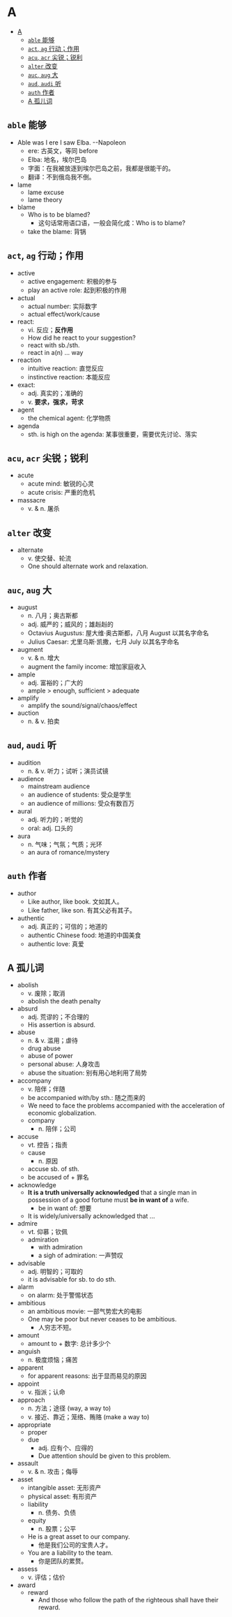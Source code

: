 # A

- [A](#a)
  - [`able` 能够](#able-能够)
  - [`act`, `ag` 行动；作用](#act-ag-行动作用)
  - [`acu`, `acr` 尖锐；锐利](#acu-acr-尖锐锐利)
  - [`alter` 改变](#alter-改变)
  - [`auc`, `aug` 大](#auc-aug-大)
  - [`aud`, `audi` 听](#aud-audi-听)
  - [`auth` 作者](#auth-作者)
  - [A 孤儿词](#a-孤儿词)

## `able` 能够

- Able was I ere I saw Elba. --Napoleon
  - ere: 古英文，等同 before
  - Elba: 地名，埃尔巴岛
  - 字面：在我被放逐到埃尔巴岛之前，我都是很能干的。
  - 翻译：不到俄岛我不倒。
- lame
  - lame excuse
  - lame theory
- blame
  - Who is to be blamed?
    - 这句话常用语口语，一般会简化成：Who is to blame?
  - take the blame: 背锅

## `act`, `ag` 行动；作用

- active
  - active engagement: 积极的参与
  - play an active role: 起到积极的作用
- actual
  - actual number: 实际数字
  - actual effect/work/cause
- react:
  - vi. 反应；**反作用**
  - How did he react to your suggestion?
  - react with sb./sth.
  - react in a(n) ... way
- reaction
  - intuitive reaction: 直觉反应
  - instinctive reaction: 本能反应
- exact:
  - adj. 真实的；准确的
  - v. **要求，强求，苛求**
- agent
  - the chemical agent: 化学物质
- agenda
  - sth. is high on the agenda: 某事很重要，需要优先讨论、落实

## `acu`, `acr` 尖锐；锐利

- acute
  - acute mind: 敏锐的心灵
  - acute crisis: 严重的危机
- massacre
  - v. & n. 屠杀

## `alter` 改变

- alternate
  - v. 使交替、轮流
  - One should alternate work and relaxation.

## `auc`, `aug` 大

- august
  - n. 八月；奥古斯都
  - adj. 威严的；威风的；雄赳赳的
  - Octavius Augustus: 屋大维·奥古斯都，八月 August 以其名字命名
  - Julius Caesar: 尤里乌斯·凯撒，七月 July 以其名字命名
- augment
  - v. & n. 增大
  - augment the family income: 增加家庭收入
- ample
  - adj. 富裕的；广大的
  - ample > enough, sufficient > adequate
- amplify
  - amplify the sound/signal/chaos/effect
- auction
  - n. & v. 拍卖

## `aud`, `audi` 听

- audition
  - n. & v. 听力；试听；演员试镜
- audience
  - mainstream audience
  - an audience of students: 受众是学生
  - an audience of millions: 受众有数百万
- aural
  - adj. 听力的；听觉的
  - oral: adj. 口头的
- aura
  - n. 气味；气氛；气质；光环
  - an aura of romance/mystery

## `auth` 作者

- author
  - Like author, like book. 文如其人。
  - Like father, like son. 有其父必有其子。
- authentic
  - adj. 真正的；可信的；地道的
  - authentic Chinese food: 地道的中国美食
  - authentic love: 真爱

## A 孤儿词

- abolish
  - v. 废除；取消
  - abolish the death penalty
- absurd
  - adj. 荒谬的；不合理的
  - His assertion is absurd.
- abuse
  - n. & v. 滥用；虐待
  - drug abuse
  - abuse of power
  - personal abuse: 人身攻击
  - abuse the situation: 别有用心地利用了局势
- accompany
  - v. 陪伴；伴随
  - be accompanied with/by sth.: 随之而来的
  - We need to face the problems accompanied with the acceleration of economic
    globalization.
  - company
    - n. 陪伴；公司
- accuse
  - vt. 控告；指责
  - cause
    - n. 原因
  - accuse sb. of sth.
  - be accused of + 罪名
- acknowledge
  - **It is a truth universally acknowledged** that a single man in possession
    of a good fortune must **be in want of** a wife.
    - be in want of: 想要
  - It is widely/universally acknowledged that ...
- admire
  - vt. 仰慕；钦佩
  - admiration
    - with admiration
    - a sigh of admiration: 一声赞叹
- advisable
  - adj. 明智的；可取的
  - it is advisable for sb. to do sth.
- alarm
  - on alarm: 处于警惕状态
- ambitious
  - an ambitious movie: 一部气势宏大的电影
  - One may be poor but never ceases to be ambitious.
    - 人穷志不短。
- amount
  - amount to + 数字: 总计多少个
- anguish
  - n. 极度烦恼；痛苦
- apparent
  - for apparent reasons: 出于显而易见的原因
- appoint
  - v. 指派；认命
- approach
  - n. 方法；途径 (way, a way to)
  - v. 接近、靠近；笼络、贿赂 (make a way to)
- appropriate
  - proper
  - due
    - adj. 应有个、应得的
    - Due attention should be given to this problem.
- assault
  - v. & n. 攻击；侮辱
- asset
  - intangible asset: 无形资产
  - physical asset: 有形资产
  - liability
    - n. 债务、负债
  - equity
    - n. 股票；公平
  - He is a great asset to our company.
    - 他是我们公司的宝贵人才。
  - You are a liability to the team.
    - 你是团队的累赘。
- assess
  - v. 评估；估价
- award
  - reward
    - And those who follow the path of the righteous shall have their reward.
